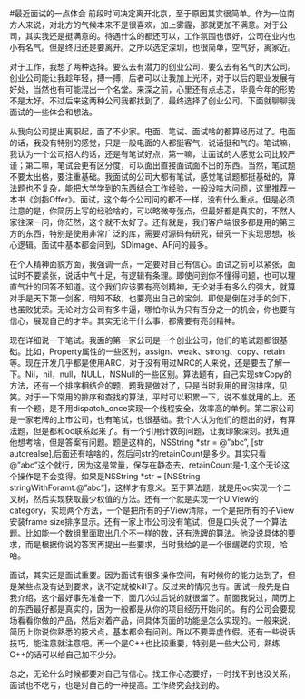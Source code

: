 #最近面试的一点体会
前段时间决定离开北京，至于原因其实很简单。作为一位南方人来说，对北方的气候本来不是很喜欢，加上雾霾，那就更加不满意。对于公司，其实我还是挺满意的。待遇什么的都还可以，工作氛围也很好，公司在业内也小有名气。但是终归还是要离开。之所以选定深圳，也很简单，空气好，离家近。

   对于工作，我想了两种选择。要么去有潜力的创业公司，要么去有名气的大公司。创业公司能让我趁年轻，搏一搏，后者可以让我加上光环，对于以后的职业发展有好处，当然也有可能混出一个名堂。来深之前，心里还有点忐忑，毕竟今年的形势不是太好。不过后来这两种公司我都找到了，最终选择了创业公司。下面就聊聊我面试的一些体会和想法。
   
      从我向公司提出离职起，面了不少家。电面、笔试、面试啥的都算经历过了。电面的话，我没有特别的感觉，只是一般电面的人都挺客气，说话挺和气的。笔试嘛，我认为一个公司招人的话，还是有笔试好点，第一嘛，让面试的人感觉公司比较严谨；第二嘛，笔试会更有区分度，可以面出直接面试面不出的东西。当然，笔试题不要太出格，要注重基础。我面试的公司大都有笔试，感觉笔试题都挺基础的，算法题也不复杂，能把大学学到的东西结合工作经验，一般没啥大问题，这里推荐一本书《剑指Offer》。面试，这个每个公司问的都不一样，没有什么重点。但是必须注意的是，你简历上写的经验啥的，可以略微夸张点，但最好都是真实的，不然人家往深一问，你茫然，这个就不太好了。还有就是，我们客户端很多都是用的第三方的东西，特别是使用非常广泛的库，需要对源码有研究，研究一下实现思想，核心逻辑。面试中基本都会问到，SDImage、AF问的最多。
   
     在个人精神面貌方面，我强调一点，一定要对自己有信心。面试之前可以紧张，面试时不要紧张，说话中气十足，有逻辑有条理。即使问到你不懂得问题，也可以理直气壮的回答不知道。这个我们应该要有亮剑精神，无论对手有多么的强大，就算对手是天下第一剑客，明知不敌，也要亮出自己的宝剑。即使是倒在对手的剑下，也虽败犹荣。无论对方公司有多牛逼，哪怕你认为只有百分之一的机会，你也要有信心，展现自己的才华。其实无论干什么事，都需要有亮剑精神。
  
    现在详细说一下笔试。我面的第一家公司是一个创业公司，他们的笔试题都很基础。比如，Property属性的一些区别，assign、weak、strong、copy、retain等。现在开发几乎都是使用ARC，对于没有用过MRC的人来说，还是要去了解一下。Nil，nil，null，NULL，NSNull的一些区别。算法题有，自己实现strCopy的方法，还有一个排序相结合的题，题我是做对了，只是当时我用的冒泡排序，见笑。对于一下常用的排序和查找的算法，平时可以积累一下，说不准就用的上。还有一个题，是不用dispatch_once实现一个线程安全，效率高的单例。第二家公司是一家老牌的上市公司，也有笔试，也很基础。我个人认为他们的题出的好，有算法题，但是都和oc联系起来了。有一个引用计数的问题，让我印象深刻。我知道他想考啥，但是答案有问题。题是这样的，NSString *str = @”abc”, [str autorealse],后面还有啥啥的，然后问str的retainCount是多少。其实只看@”abc”这个就行，因为这是常量，保存在静态去，retainCount是-1,这个无论这个操作是不会变得。如果是NSString *str = [NSString stringWithForamt:@”abc”]，这样才有意义。至于算法题，就是用oc实现一个二叉树，然后实现获取最少权值的方法。还有一个就是实现一个UIView的category，实现两个方法，一个是把所有的子View清除，一个是把所有的子View安装frame size排序显示。还有一家上市公司没有笔试，但是口头说了一个算法题。比如能一个数组里面取出几个不一样的数，还有洗牌的算法。他没说具体的要求，而是根据你说的答案再提出一些要求，当时我给的是一个很龌蹉的实现，哈哈。
  
    面试，其实还是面试重要。因为面试有很多操作空间，有时候你的能力达到了，但是某些点没有达到要求，说不定就被kill了。反过来的情况也有。面试一般先是自我介绍，这个最好事先准备一下，面几次过后说的就很溜了。前面我说过，简历上的东西最好都是真实的，因为一般都是从你的项目经历开始问的。有的公司会要现场看看你做的产品，然后对着产品，问具体页面的功能是怎么实现的。一般来说，简历上你说你熟悉的技术点，基本都会有问到。所以不要弄虚作假。还有一些说话技巧，能注意就注意吧。再一个是C++也比较重要，特别是一些大公司，熟练C++的话可以给自己加不少分。
  
    总之，无论什么时候都要对自己有信心。找工作心态要好，一时找不到也没关系，面试也不吃亏，也是对自己的一种提高。工作终究会找到的。